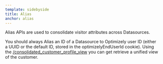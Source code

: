 ```yaml
---
template: sidebyside
title: Alias
anchor: alias
---
```


Alias APIs are used to consolidate visitor attributes across Datasources.

You should always Alias an ID of a Datasource to Optimizely user ID (either a UUID or the default ID, stored in the optimizelyEndUserId cookie). Using the [/consolidated_customer_profile_view](/#) you can get retrieve a unified view of the customer. 
